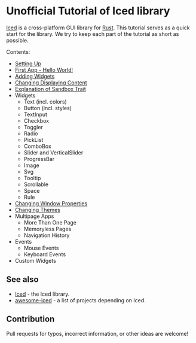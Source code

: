 # Unofficial Tutorial of Iced library

[Iced](https://iced.rs/) is a cross-platform GUI library for [Rust](https://www.rust-lang.org/).
This tutorial serves as a quick start for the library.
We try to keep each part of the tutorial as short as possible.

Contents:

* [Setting Up](./tutorial/setting_up.md)
* [First App - Hello World!](./tutorial/first_app.md)
* [Adding Widgets](./tutorial/adding_widgets.md)
* [Changing Displaying Content](./tutorial/changing_displaying_content.md)
* [Explanation of Sandbox Trait](./tutorial/explanation_of_sandbox_trait.md)
* Widgets
  * Text (incl. colors)
  * Button (incl. styles)
  * TextInput
  * Checkbox
  * Toggler
  * Radio
  * PickList
  * ComboBox
  * Slider and VerticalSlider
  * ProgressBar
  * Image
  * Svg
  * Tooltip
  * Scrollable
  * Space
  * Rule
* [Changing Window Properties](./tutorial/changing_window_properties.md)
* [Changing Themes](./tutorial/changing_themes.md)
* Multipage Apps
  * More Than One Page
  * Memoryless Pages
  * Navigation History
* Events
  * Mouse Events
  * Keyboard Events
* Custom Widgets

## See also

* [Iced](https://github.com/iced-rs/iced) - the Iced library.
* [awesome-iced](https://github.com/iced-rs/awesome-iced) - a list of projects depending on Iced.

## Contribution

Pull requests for typos, incorrect information, or other ideas are welcome!
